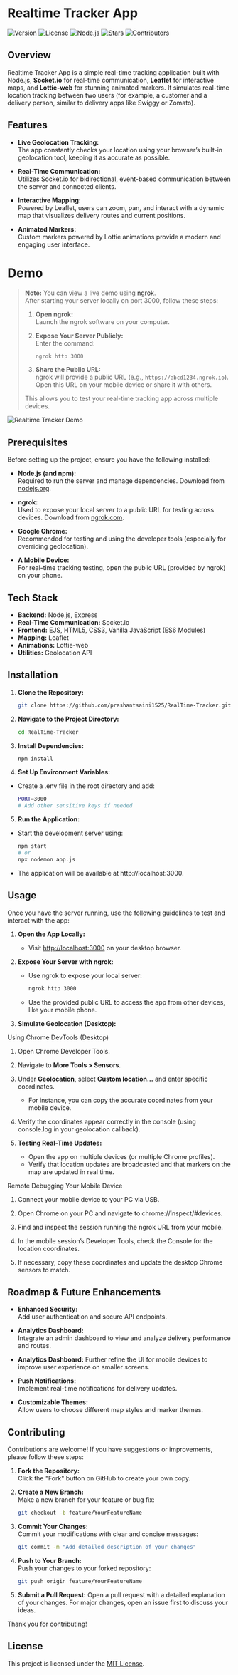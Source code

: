 # Realtime Tracker App

[![Version](https://img.shields.io/badge/version-1.0.0-blue.svg)](https://github.com/prashantsaini1525/RealTime-Tracker/releases)
[![License](https://img.shields.io/badge/license-MIT-green.svg)](LICENSE)
[![Node.js](https://img.shields.io/badge/Node.js-v14+-brightgreen.svg)](https://nodejs.org/)
[![Stars](https://img.shields.io/github/stars/prashantsaini1525/RealTime-Tracker.svg?style=social)](https://github.com/prashantsaini1525/RealTime-Tracker/stargazers)
[![Contributors](https://img.shields.io/github/contributors/prashantsaini1525/RealTime-Tracker.svg)](https://github.com/prashantsaini1525/RealTime-Tracker/graphs/contributors)

## Overview

Realtime Tracker App is a simple real-time tracking application built with Node.js, **Socket.io** for real-time communication, **Leaflet** for interactive maps, and **Lottie-web** for stunning animated markers. It simulates real-time location tracking between two users (for example, a customer and a delivery person, similar to delivery apps like Swiggy or Zomato).

## Features

- **Live Geolocation Tracking:**  
  The app constantly checks your location using your browser’s built-in geolocation tool, keeping it as accurate as possible.

- **Real-Time Communication:**  
  Utilizes Socket.io for bidirectional, event-based communication between the server and connected clients.

- **Interactive Mapping:**  
  Powered by Leaflet, users can zoom, pan, and interact with a dynamic map that visualizes delivery routes and current positions.

- **Animated Markers:**  
  Custom markers powered by Lottie animations provide a modern and engaging user interface.

# Demo

> **Note:** You can view a live demo using [ngrok](https://ngrok.com/).  
> After starting your server locally on port 3000, follow these steps:
>
> 1. **Open ngrok:**  
>    Launch the ngrok software on your computer.
>
> 2. **Expose Your Server Publicly:**  
>    Enter the command:
>
>    ```bash
>    ngrok http 3000
>    ```
>
> 3. **Share the Public URL:**  
>    ngrok will provide a public URL (e.g., `https://abcd1234.ngrok.io`). Open this URL on your mobile device or share it with others.
>
> This allows you to test your real-time tracking app across multiple devices.

![Realtime Tracker Demo](./public/images/User.png)

## Prerequisites

Before setting up the project, ensure you have the following installed:

- **Node.js (and npm):**  
  Required to run the server and manage dependencies. Download from [nodejs.org](https://nodejs.org/).

- **ngrok:**  
  Used to expose your local server to a public URL for testing across devices. Download from [ngrok.com](https://ngrok.com/).

- **Google Chrome:**  
  Recommended for testing and using the developer tools (especially for overriding geolocation).

- **A Mobile Device:**  
  For real-time tracking testing, open the public URL (provided by ngrok) on your phone.

## Tech Stack

- **Backend:** Node.js, Express
- **Real-Time Communication:** Socket.io
- **Frontend:** EJS, HTML5, CSS3, Vanilla JavaScript (ES6 Modules)
- **Mapping:** Leaflet
- **Animations:** Lottie-web
- **Utilities:** Geolocation API

## Installation

1. **Clone the Repository:**

   ```bash
   git clone https://github.com/prashantsaini1525/RealTime-Tracker.git
   ```

2. **Navigate to the Project Directory:**

   ```bash
   cd RealTime-Tracker
   ```

3. **Install Dependencies:**

   ```bash
   npm install
   ```

4. **Set Up Environment Variables:**

- Create a .env file in the root directory and add:

  ```bash
  PORT=3000
  # Add other sensitive keys if needed
  ```

5. **Run the Application:**

- Start the development server using:

  ```bash
  npm start
  # or
  npx nodemon app.js
  ```

- The application will be available at http://localhost:3000.

## Usage

Once you have the server running, use the following guidelines to test and interact with the app:

1. **Open the App Locally:**

   - Visit [http://localhost:3000](http://localhost:3000) on your desktop browser.

2. **Expose Your Server with ngrok:**

   - Use ngrok to expose your local server:
     ```bash
     ngrok http 3000
     ```
   - Use the provided public URL to access the app from other devices, like your mobile phone.

3. **Simulate Geolocation (Desktop):**

Using Chrome DevTools (Desktop)

1. Open Chrome Developer Tools.

2. Navigate to **More Tools > Sensors**.

3. Under **Geolocation**, select **Custom location…** and enter specific coordinates.
   - For instance, you can copy the accurate coordinates from your mobile device.

4. Verify the coordinates appear correctly in the console (using console.log in your geolocation callback).

4. **Testing Real-Time Updates:**
   - Open the app on multiple devices (or multiple Chrome profiles).
   - Verify that location updates are broadcasted and that markers on the map are updated in real time.

Remote Debugging Your Mobile Device

1. Connect your mobile device to your PC via USB.

2. Open Chrome on your PC and navigate to chrome://inspect/#devices.

3. Find and inspect the session running the ngrok URL from your mobile.

4. In the mobile session’s Developer Tools, check the Console for the location coordinates.

5. If necessary, copy these coordinates and update the desktop Chrome sensors to match.

## Roadmap & Future Enhancements

- **Enhanced Security:**  
  Add user authentication and secure API endpoints.

- **Analytics Dashboard:**  
  Integrate an admin dashboard to view and analyze delivery performance and routes.

- **Analytics Dashboard:**
  Further refine the UI for mobile devices to improve user experience on smaller screens.

- **Push Notifications:**  
  Implement real-time notifications for delivery updates.

- **Customizable Themes:**  
  Allow users to choose different map styles and marker themes.

## Contributing

Contributions are welcome! If you have suggestions or improvements, please follow these steps:

1. **Fork the Repository:**  
   Click the "Fork" button on GitHub to create your own copy.

2. **Create a New Branch:**  
   Make a new branch for your feature or bug fix:

   ```bash
   git checkout -b feature/YourFeatureName

   ```

3. **Commit Your Changes:**  
   Commit your modifications with clear and concise messages:
   ```bash
   git commit -m "Add detailed description of your changes"

   ```

4. **Push to Your Branch:**  
   Push your changes to your forked repository:

   ```bash
   git push origin feature/YourFeatureName

   ```

5. **Submit a Pull Request:**
   Open a pull request with a detailed explanation of your changes. For major changes, open an issue first to discuss your ideas.

Thank you for contributing!

## License

This project is licensed under the [MIT License](LICENSE).
